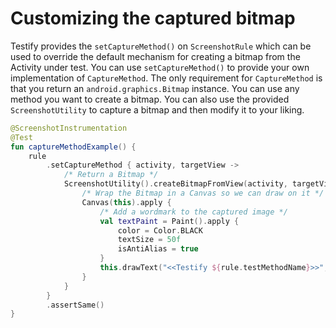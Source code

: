 # Customizing the captured bitmap

Testify provides the `setCaptureMethod()` on `ScreenshotRule` which can be used to override the default mechanism for creating a bitmap
from the Activity under test. You can use `setCaptureMethod()` to provide your own implementation of `CaptureMethod`. The only requirement
for `CaptureMethod` is that you return an `android.graphics.Bitmap` instance. You can use any method you want to create a bitmap. You can
also use the provided `ScreenshotUtility` to capture a bitmap and then modify it to your liking.

```kotlin
@ScreenshotInstrumentation
@Test
fun captureMethodExample() {
    rule
        .setCaptureMethod { activity, targetView ->
            /* Return a Bitmap */
            ScreenshotUtility().createBitmapFromView(activity, targetView).apply {
                /* Wrap the Bitmap in a Canvas so we can draw on it */
                Canvas(this).apply {
                    /* Add a wordmark to the captured image */
                    val textPaint = Paint().apply {
                        color = Color.BLACK
                        textSize = 50f
                        isAntiAlias = true
                    }
                    this.drawText("<<Testify ${rule.testMethodName}>>", 50f, 2000f, textPaint)
                }
            }
        }
        .assertSame()
}
```
